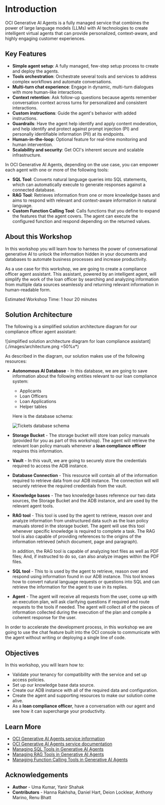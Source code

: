 # Introduction

OCI Generative AI Agents is a fully managed service that combines the power of large language models (LLMs) with AI technologies to create intelligent virtual agents that can provide personalized, context-aware, and highly engaging customer experiences.

## Key Features

- **Simple agent setup**: A fully managed, few-step setup process to create and deploy the agents.
- **Tools orchestration**: Orchestrate several tools and services to address complex workflows and automate conversations.
- **Multi-turn chat experience**: Engage in dynamic, multi-turn dialogues with more human-like interactions.
- **Context retention**: Ask follow-up questions because agents remember conversation context across turns for personalized and consistent interactions.
- **Custom instructions**: Guide the agent's behavior with added instructions.
- **Guardrails**: Have the agent help identify and apply content moderation, and help identify and protect against prompt injection (PI) and personally identifiable information (PII) at its endpoints.
- **Human-in-the-loop**: Optional feature for real-time monitoring and human intervention.
- **Scalability and security**: Get OCI's inherent secure and scalable infrastructure.

In OCI Generative AI Agents, depending on the use case, you can empower each agent with one or more of the following tools:

- **SQL Tool**: Converts natural language queries into SQL statements, which can automatically execute to generate responses against a connected database.
- **RAG Tool**: Retrieves information from one or more knowledge bases and aims to respond with relevant and context-aware information in natural language.
- **Custom Function Calling Tool**: Calls functions that you define to expand the features that the agent covers. The agent can execute the configured function and respond depending on the returned values.

## About this Workshop

In this workshop you will learn how to harness the power of conversational generative AI to unlock the information hidden in your documents and databases to automate business processes and increase productivity.

As a use case for this workshop, we are going to create a compliance officer agent assistant. This assistant, powered by an intelligent agent, will simplify the work of the loan officer by searching and analyzing information from multiple data sources seamlessly and returning relevant information in human-readable form.

Estimated Workshop Time: 1 hour 20 minutes

## Solution Architecture

The following is a simplified solution architecture diagram for our compliance officer agent assistant:

![simplified solution architecture diagram for loan compliance assistant](./images/architecture.png =50%x*)

As described in the diagram, our solution makes use of the following resources:

- **Autonomous AI Database** - In this database, we are going to save information about the following entities relevant to our loan compliance system:

    - Applicants
    - Loan Officers
    - Loan Applications
    - Helper tables

  Here is the database schema:

  ![Tickets database schema](./images/database-schema.png)

- **Storage Bucket** - The storage bucket will store loan policy manuals (provided for you as part of this workshop). The agent will retrieve the relevant loan policy manuals whenever a **loan compliance officer** requires this information.
- **Vault** - In this vault, we are going to securely store the credentials required to access the ADB instance.
- **Database Connection** - This resource will contain all of the information required to retrieve data from our ADB instance. The connection will will securely retrieve the required credentials from the vault.
- **Knowledge bases** - The two knowledge bases reference our two data sources, the Storage Bucket and the ADB instance, and are used by the relevant agent tools.
- **RAG tool** - This tool is used by the agent to retrieve, reason over and analyze information from unstructured data such as the loan policy manuals stored in the storage bucket. The agent will use this tool whenever specific knowledge is required to complete a task. The RAG tool is also capable of providing references to the origins of the information retrieved (which document, page and paragraph).

  In addition, the RAG tool is capable of analyzing text files as well as PDF files; And, if instructed to do so, can also analyze images within the PDF files.

- **SQL tool** - This to is used by the agent to retrieve, reason over and respond using information found in our ADB instance. This tool knows how to convert natural language requests or questions into SQL and can retrieve the information for the agent to use in its replies.
- **Agent** - The agent will receive all requests from the user, come up with an execution plan, will ask clarifying questions if required and route requests to the tools if needed. The agent will collect all of the pieces of information collected during the execution of the plan and compile a coherent response for the user.

In order to accelerate the development process, in this workshop we are going to use the chat feature built into the OCI console to communicate with the agent without writing or deploying a single line of code.

## Objectives

In this workshop, you will learn how to:

- Validate your tenancy for compatibility with the service and set up access policies.
- Set up our knowledge base data source.
- Create our ADB instance with all of the required data and configuration.
- Create the agent and supporting resources to make our solution come alive.
- As a **loan compliance officer**, have a conversation with our agent and see how it can supercharge your productivity.

## Learn More

- [OCI Generative AI Agents service information](https://www.oracle.com/artificial-intelligence/generative-ai/agents/)
- [OCI Generative AI Agents service documentation](https://docs.oracle.com/en-us/iaas/Content/generative-ai-agents/home.htm)
- [Managing SQL Tools in Generative AI Agents](https://docs.oracle.com/en-us/iaas/Content/generative-ai-agents/sql-tool.htm)
- [Managing RAG Tools in Generative AI Agents](https://docs.oracle.com/en-us/iaas/Content/generative-ai-agents/RAG-tool.htm)
- [Managing Function Calling Tools in Generative AI Agents](https://docs.oracle.com/en-us/iaas/Content/generative-ai-agents/function-calling-tool.htm)

## Acknowledgements

- **Author** - Uma Kumar, Yanir Shahak
- **Contributors** - Hanna Rakhsha, Daniel Hart, Deion Locklear, Anthony Marino, Renu Bhatt
